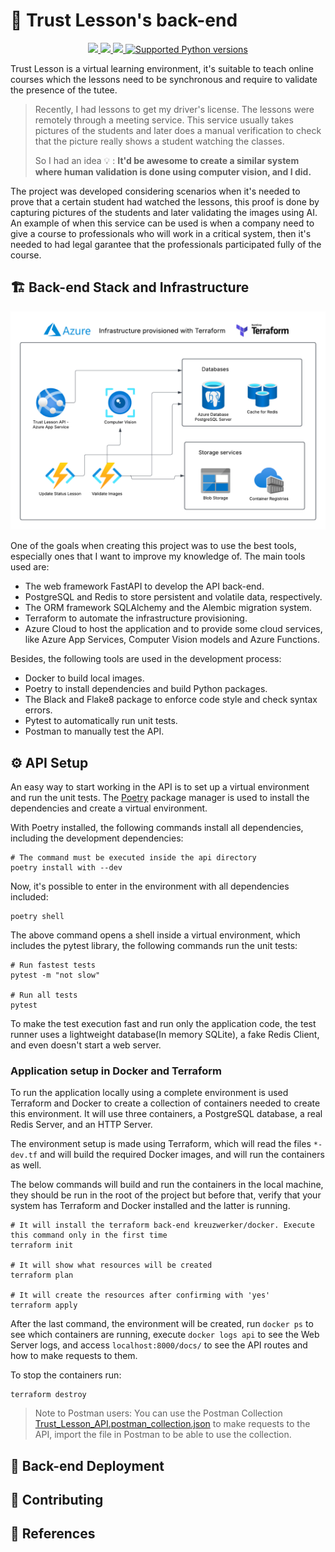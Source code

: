 # :blue_book: Trust Lesson's back-end

<p align="center">
    <a href="https://github.com/raulpy271/trust-lesson/actions/workflows/tests.yml">
        <img src="https://github.com/raulpy271/trust-lesson/actions/workflows/tests.yml/badge.svg">
    </a>
    <a href="https://python-poetry.org/" target="_blank">
        <img src="https://img.shields.io/badge/packaging-poetry-cyan.svg">
    </a>
    <a href="https://github.com/psf/black" target="_blank">
        <img src="https://img.shields.io/badge/code%20style-black-000000.svg">
    </a>
    <a href="https://github.com/raulpy271/trust-lesson/" target="_blank">
        <img src="https://img.shields.io/badge/python-3.10%20%7C%203.11%20%7C%203.12-brightgreen" alt="Supported Python versions">
    </a>
</p>

Trust Lesson is a virtual learning environment, it's suitable to teach online courses which the lessons need to be synchronous and require to validate the presence of the tutee. 

> Recently, I had lessons to get my driver's license. The lessons were remotely through a meeting service. This service usually takes pictures of the students and later does a manual verification to check that the picture really shows a student watching the classes.
>
> So I had an idea 💡 : **It'd be awesome to create a similar system where human validation is done using computer vision, and I did.**

The project was developed considering scenarios when it's needed to prove that a certain student had watched the lessons, this proof is done by capturing pictures of the students and later validating the images using AI. An example of when this service can be used is when a company need to give a course to professionals who will work in a critical system, then it's needed to had legal garantee that the professionals participated fully of the course.

## :building_construction: Back-end Stack and Infrastructure

![Infrastructure](./assets/trust-lesson-infra.png)

One of the goals when creating this project was to use the best tools, especially ones that I want to improve my knowledge of. The main tools used are:

 - The web framework FastAPI to develop the API back-end.
 - PostgreSQL and Redis to store persistent and volatile data, respectively.
 - The ORM framework SQLAlchemy and the Alembic migration system.
 - Terraform to automate the infrastructure provisioning.
 - Azure Cloud to host the application and to provide some cloud services, like Azure App Services, Computer Vision models and Azure Functions.

Besides, the following tools are used in the development process:

 - Docker to build local images.
 - Poetry to install dependencies and build Python packages.
 - The Black and Flake8 package to enforce code style and check syntax errors.
 - Pytest to automatically run unit tests.
 - Postman to manually test the API.

## :gear: API Setup

An easy way to start working in the API is to set up a virtual environment and run the unit tests. The [Poetry](https://python-poetry.org/) package manager is used to install the dependencies and create a virtual environment.

With Poetry installed, the following commands install all dependencies, including the development dependencies:

```
# The command must be executed inside the api directory
poetry install with --dev
```

Now, it's possible to enter in the environment with all dependencies included:

```
poetry shell
```

The above command opens a shell inside a virtual environment, which includes the pytest library, the following commands run the unit tests:

```
# Run fastest tests
pytest -m "not slow"

# Run all tests
pytest
```

To make the test execution fast and run only the application code, the test runner uses a lightweight database(In memory SQLite), a fake Redis Client, and even doesn't start a web server.

### Application setup in Docker and Terraform

To run the application locally using a complete environment is used Terraform and Docker to create a collection of containers needed to create this environment. It will use three containers, a PostgreSQL database, a real Redis Server, and an HTTP Server.

The environment setup is made using Terraform, which will read the files `*-dev.tf` and will build the required Docker images, and will run the containers as well.

The below commands will build and run the containers in the local machine, they should be run in the root of the project but before that, verify that your system has Terraform and Docker installed and the latter is running.

```
# It will install the terraform back-end kreuzwerker/docker. Execute this command only in the first time
terraform init

# It will show what resources will be created
terraform plan

# It will create the resources after confirming with 'yes' 
terraform apply
```

After the last command, the environment will be created, run `docker ps` to see which containers are running, execute `docker logs api` to see the Web Server logs, and access `localhost:8000/docs/` to see the API routes and how to make requests to them.

To stop the containers run:

```
terraform destroy
```

> Note to Postman users: You can use the Postman Collection [Trust_Lesson_API.postman_collection.json](./Trust_Lesson_API.postman_collection.json) to make requests to the API, import the file in Postman to be able to use the collection.

## :rocket: Back-end Deployment

## :handshake: Contributing

## :book: References


